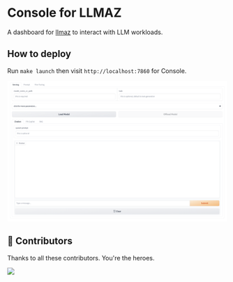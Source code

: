 # Console for LLMAZ

A dashboard for [llmaz](https://github.com/InftyAI/llmaz) to interact with LLM workloads.

## How to deploy

Run `make launch` then visit `http://localhost:7860` for Console.

![console](./docs/asserts/preview.jpg)

## 👏 Contributors

Thanks to all these contributors. You're the heroes.

<a href="https://github.com/InftyAI/llmaz-webui/graphs/contributors">
  <img src="https://contrib.rocks/image?repo=InftyAI/llmaz-webui" />
</a>
